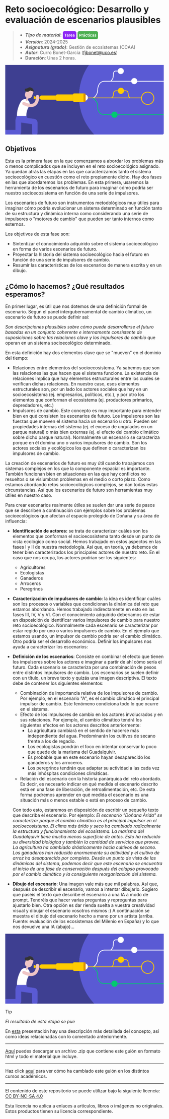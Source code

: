 #  Reto socioecológico: Desarrollo y evaluación de escenarios plausibles

> + **_Tipo de material_**: <span style="display: inline-block; font-size: 12px; color: white; background-color: #8D26F5; border-radius: 5px; padding: 5px; font-weight: bold;"> Tarea</span> <span style="display: inline-block; font-size: 12px; color: white; background-color: #4caf50; border-radius: 5px; padding: 5px; font-weight: bold;"> Prácticas</span>
> + **_Versión_**: 2024-2025
> + **_Asignatura (grado)_**: Gestión de ecosistemas (CCAA)
> + **_Autor_**: Curro Bonet-García (fjbonet@uco.es)
> + **Duración**: Unas 2 horas.

![portada](https://raw.githubusercontent.com/aprendiendo-cosas/P_escenarios_reto_gesteco_ccaa/main/imagenes/portada.png)



## Objetivos 

Esta es la primera fase en la que comenzamos a abordar los problemas más o menos complicados que se incluyen en el reto socioecológico asignado. Ya quedan atrás las etapas en las que caracterizamos tanto el sistema socioecológico en cuestión como el reto propiamente dicho. Hay dos fases en las que abordaremos los problemas. En esta primera, usaremos la herramienta de los escenarios de futuro para imaginar cómo podría ser nuestro socioecosistema en función de una serie de impulsores. 

Los escenarios de futuro son instrumentos metodológicos muy útiles para imaginar cómo podría evolucionar un sistema determinado en función tanto de su estructura y dinámica interna como considerando una serie de impulsores o "motores de cambio" que pueden ser tanto internos como externos. 

Los objetivos de esta fase son:

- Sintentizar el conocimiento adquirido sobre el sistema socioecológico en forma de varios escenarios de futuro.
- Proyectar la historia del sistema socioecológico hacia el futuro en función de una serie de impulsores de cambio.
- Resumir las características de los escenarios de manera escrita y en un dibujo.



## ¿Cómo lo hacemos? ¿Qué resultados esperamos?
En primer lugar, es útil que nos dotemos de una definición formal de escenario. Segun el panel intergubernamental de cambio climático, un escenario de futuro se puede definir así:

*Son descripciones plausibles sobre cómo puede desarrollarse el futuro basadas en un conjunto coherente e internamente consistente de suposiciones sobre las relaciones clave y los impulsores de cambio* que operan en un sistema socioecológico determinado.

En esta definición hay dos elementos clave que se "mueven" en el dominio del tiempo:

- Relaciones entre elementos del socioecosistema. Ya sabemos que son las relaciones las que hacen que el sistema funcione. La existencia de relaciones implica que hay elementos estructurales entre los cuales se verifican dichas relaciones. En nuestro caso, esos elementos estructurales son, por un lado los actores sociales que hay en un socioecosistema (ej. empresarios, políticos, etc.), y por otro los elementos que conforman el ecosistema (ej. productores primarios, depredadores, etc.)
- Impulsores de cambio. Este concepto es muy importante para entender bien en qué consisten los escenarios de futuro. Los impulsores son las fuerzas que mueven el sistema hacia un escenario u otro. Pueden ser propiedades internas del sistema (ej. el exceso de ungulados en un parque natural) o más bien externas (ej. el efecto del cambio climático sobre dicho parque natural). Normalmente un escenario se caracteriza porque en él domina uno o varios impulsores de cambio. Son los actores sociales y ecológicos los que definen o caracterizan los impulsores de cambio.

La creación de escenarios de futuro es muy útil cuando trabajamos con sistemas complejos en los que la componente espacial es importante. También funcionan bien en situaciones en las que hay conflictos no resueltos o se vislumbran problemas en el medio o corto plazo. Como estamos abordando retos socioecológicos complejos, se dan todas estas circunstancias. Así que los escenarios de futuro son herramientas muy útiles en nuestro caso.

Para crear escenarios realmente útiles se suelen dar una serie de pasos que se describen a continuación con ejemplos sobre los problemas socioecológicos que afectan al espacio protegido de Doñana y su área de influencia:

+ **Identificación de actores:** se trata de caracterizar cuáles son los elementos que conforman el socioecosistema tanto desde un punto de vista ecológico como social. Hemos trabajado en estos aspectos en las fases I y II de nuestra metodología. Así que, en teoría, ya debemos de tener bien caracterizados los principales actores de nuestro reto. En el caso que nos ocupa, los actores podrían ser los siguientes:

  + Agricultores
  + Ecologistas
  + Ganaderos
  + Arroceros
  + Peregrinos

+ **Caracterización de impulsores de cambio**: la idea es identificar cuáles son los procesos o variables que condicionan la dinámica del reto que estamos abordando. Hemos trabajado indirectamente en esto en las fases III, IV, V y VI. Con el conocimiento adquirido deberíamos de estar en disposición de identificar varios impulsores de cambio para nuestro reto socioecológico. Normalmente cada escenario se caracterizar por estar regido por uno o varios impulsores de cambio. En el ejemplo que estamos usando, un impulsor de cambio podría ser el cambio climático. Otro podría ser el desarrollo económico. Definir los impulsores nos ayuda a caracterizar los escenarios:

+ **Definición de los escenarios**: Consiste en combinar el efecto que tienen los impulsores sobre los actores e imaginar a partir de ahí cómo sería el futuro. Cada escenario se caracteriza por una combinación de pesos entre distintos impulsores de cambio. Los escenarios se suelen definir con un título, un breve texto y quizás una imagen descriptiva. El texto debe de contener los siguientes elementos:

  + Combinación de importancia relativa de los impulsores de cambio. Por ejemplo, en el escenario "A", es el cambio climático el principal impulsor de cambio. Este fenómeno condiciona todo lo que ocurre en el sistema.
  + Efecto de los impulsores de cambio en los actores involucrados y en sus relaciones. Por ejemplo, el cambio climático tendrá los siguientes efectos en los actores descritos anteriormente:
    + La agricultura cambiará en el sentido de hacerse más independiente del agua. Predominarán los cultivos de secano frente a los de regadío.
    + Los ecologistas pondrán el foco en intentar conservar lo poco que quede de la marisma del Guadalquivir.
    + Es probable que en este escenario hayan desaparecido los ganaderos y los arroceros.
    + Los peregrinos tendrán que adaptar su actividad a las cada vez más inhóspitas condiciones climáticas. 
  + Relación del escenario con la historia panárquica del reto abordado. Es decir, es necesario indicar en qué medida el escenario descrito está en una fase de liberación, de retroalimentación, etc. De esta forma podremos aprender en qué medida el escenario es una situación más o menos estable o está en proceso de cambio. 

  Con todo esto, estaremos en disposición de escribir un pequeño texto que describa el escenario. Por ejemplo: *El escenario "Doñana Árida" se caracterizar porque el cambio climático es el principal impulsor en el socioecosistema. El clima más árido y seco ha cambiado radicalmente la estructura y funcionamiento del ecosistema. La marisma del Guadalquivir tiene mucha menos superficie de antes. Esto ha reducido su diversidad biológica y también la cantidad de servicios que provee. La agricultura ha cambiado drásticamente hacia cultivos de secano. Los ganaderos han reducido enormemente su actividad y el cultivo de arroz ha desaparecido por completo. Desde un punto de vista de las dinámicas del sistema, podemos decir que este escenario se encuentra al inicio de una fase de conservación después del colapso provocado por el cambio climático y la consiguiente reorganización del sistema.*

  

+ **Dibujo del escenario**: Una imagen vale más que mil palabras. Así que, después de describir el escenario, vamos a intentar dibujarlo. Sugiero que paséis el texto que describe el escenario a una IA a modo de prompt. Tendréis que hacer varias preguntas y repreguntas para ajustarlo bien. Otra opción es dar rienda suelta a vuestra creatividad visual y dibujar el escenario vosotros mismos :) A continuación se muestra el dibujo del escenario hecho a mano por un artista (arriba. Fuente: evaluación de los ecosistemas del Milenio en España) y lo que nos devuelve una IA (abajo)...



![escenario](https://raw.githubusercontent.com/aprendiendo-cosas/P_escenarios_reto_gesteco_ccaa/main/imagenes/portada.png)




> [!TIP] 
> *El resultado de esta etapa se pue*



En [esta](https://github.com/aprendiendo-cosas/P_escenarios_reto_gesteco_ccaa/raw/refs/tags/2024_2025/presentacion/descripcion_escenarios.pptx) presentación hay una descripción más detallada del concepto, así como ideas relacionadas con lo comentado anteriormente. 





****

[Aquí](https://github.com/aprendiendo-cosas/P_escenarios_reto_gesteco_ccaa/archive/refs/tags/2024_2025.zip) puedes descargar un archivo .zip que contiene este guión en formato html y todo el material que incluye.

****
Haz click [aquí](https://github.com/aprendiendo-cosas/P_escenarios_reto_gesteco_ccaa/releases) para ver cómo ha cambiado este guión en los distintos cursos académicos.

****
 <p xmlns:cc="http://creativecommons.org/ns#" >El contenido de este repositorio se puede utilizar bajo la siguiente licencia:  <a  href="https://creativecommons.org/licenses/by-nc-sa/4.0/?ref=chooser-v1"  target="_blank" rel="license noopener noreferrer"  style="display:inline-block;">CC BY-NC-SA 4.0<img  style="height:22px!important;margin-left:3px;vertical-align:text-bottom;"   src="https://mirrors.creativecommons.org/presskit/icons/cc.svg?ref=chooser-v1"  alt=""><img  style="height:22px!important;margin-left:3px;vertical-align:text-bottom;"   src="https://mirrors.creativecommons.org/presskit/icons/by.svg?ref=chooser-v1"  alt=""><img  style="height:22px!important;margin-left:3px;vertical-align:text-bottom;"   src="https://mirrors.creativecommons.org/presskit/icons/nc.svg?ref=chooser-v1"  alt=""><img  style="height:22px!important;margin-left:3px;vertical-align:text-bottom;"   src="https://mirrors.creativecommons.org/presskit/icons/sa.svg?ref=chooser-v1"  alt=""></a></p> 

<p>Esta licencia no aplica a enlaces a artículos, libros o imágenes no originales. Estos productos tienen su licencia correspondiente.</p>

